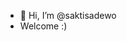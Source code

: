 - 👋 Hi, I’m @saktisadewo
- Welcome :)

<!---
saktisadewo/saktisadewo is a ✨ special ✨ repository because its `README.md` (this file) appears on your GitHub profile.
You can click the Preview link to take a look at your changes.
--->
